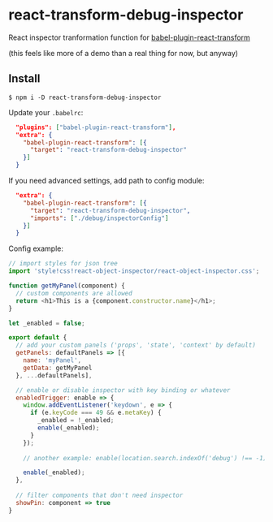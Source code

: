 # react-transform-debug-inspector
React inspector tranformation function for [babel-plugin-react-transform](https://github.com/gaearon/babel-plugin-react-transform)

(this feels like more of a demo than a real thing for now, but anyway)

## Install

```
$ npm i -D react-transform-debug-inspector
```

Update your `.babelrc`:
```json
  "plugins": ["babel-plugin-react-transform"],
  "extra": {
    "babel-plugin-react-transform": [{
      "target": "react-transform-debug-inspector"
    }]
  }
```

If you need advanced settings, add path to config module:
```json
  "extra": {
    "babel-plugin-react-transform": [{
      "target": "react-transform-debug-inspector",
      "imports": ["./debug/inspectorConfig"]
    }]
  }
```

Config example:
```js
// import styles for json tree
import 'style!css!react-object-inspector/react-object-inspector.css';

function getMyPanel(component) {
  // custom components are allowed
  return <h1>This is a {component.constructor.name}</h1>;
}

let _enabled = false;

export default {
  // add your custom panels ('props', 'state', 'context' by default)
  getPanels: defaultPanels => [{
    name: 'myPanel',
    getData: getMyPanel
  }, ...defaultPanels],

  // enable or disable inspector with key binding or whatever
  enabledTrigger: enable => {
    window.addEventListener('keydown', e => {
      if (e.keyCode === 49 && e.metaKey) {
        _enabled = !_enabled;
        enable(_enabled);
      }
    });
    
    // another example: enable(location.search.indexOf('debug') !== -1)

    enable(_enabled);
  },
  
  // filter components that don't need inspector
  showPin: component => true
}
```
